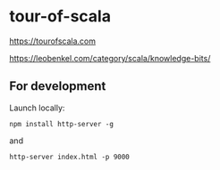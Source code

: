 # tour-of-scala

https://tourofscala.com

https://leobenkel.com/category/scala/knowledge-bits/


## For development

Launch locally:

```
npm install http-server -g
```

and

```
http-server index.html -p 9000
```
